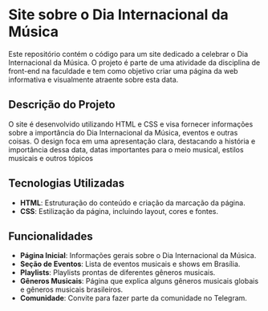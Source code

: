 # Site sobre o Dia Internacional da Música

Este repositório contém o código para um site dedicado a celebrar o Dia Internacional da Música. O projeto é parte de uma atividade da disciplina de front-end na faculdade e tem como objetivo criar uma página da web informativa e visualmente atraente sobre esta data.

## Descrição do Projeto

O site é desenvolvido utilizando HTML e CSS e visa fornecer informações sobre a importância do Dia Internacional da Música, eventos e outras coisas. O design foca em uma apresentação clara, destacando a história e importância dessa data, datas importantes para o meio musical, estilos musicais e outros tópicos

## Tecnologias Utilizadas

- **HTML**: Estruturação do conteúdo e criação da marcação da página.
- **CSS**: Estilização da página, incluindo layout, cores e fontes.

## Funcionalidades

- **Página Inicial**: Informações gerais sobre o Dia Internacional da Música.
- **Seção de Eventos**: Lista de eventos musicais e shows em Brasília.
- **Playlists**: Playlists prontas de diferentes gêneros musicais.
- **Gêneros Musicais**: Página que explica alguns gêneros musicais globais e gêneros musicais brasileiros.
- **Comunidade**: Convite para fazer parte da comunidade no Telegram.